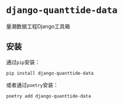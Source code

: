 # `django-quanttide-data`

量潮数据工程Django工具箱

## 安装

通过`pip`安装：

```shell
pip install django-quanttide-data
```

或者通过`poetry`安装：

```shell
poetry add django-quanttide-data
```
